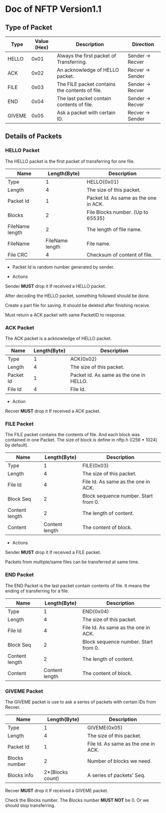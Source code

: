 # Doc of NFTP Version1.1


## Type of Packet

| Type   | Value (Hex) | Description                                    | Direction        |
| ------ | ----------- | ---------------------------------------------- | ---------------- |
| HELLO  | 0x01        | Always the first packet of Transferring.       | Sender -> Recver |
| ACK    | 0x02        | An acknowledge of HELLO packet.                | Recver -> Sender |
| FILE   | 0x03        | The FILE packet contains the contents of file. | Sender -> Recver |
| END    | 0x04        | The last packet contain contents of file.      | Sender -> Recver |
| GIVEME | 0x05        | Ask a packet with certain ID.                  | Recver -> Sender |

## Details of Packets

### HELLO Packet

The HELLO packet is the first packet of transferring for one file.

| Name            | Length(Byte)    | Description                           |
| --------------- | --------------- | ------------------------------------- |
| Type            | 1               | HELLO(0x01)                           |
| Length          | 4               | The size of this packet.              |
| Packet Id       | 1               | Packet Id. As same as the one in ACK. |
| Blocks          | 2               | File Blocks number. (Up to 65535)     |
| FileName length | 2               | The length of file name.              |
| FileName        | FileName length | File name.                            |
| File CRC        | 4               | Checksum of content of file.          |

+ Packet Id is random number generated by sender.

+ Actions

Sender **MUST** drop it If received a HELLO packet.

After decoding the HELLO packet, something followed should be done.

Create a part file for saving. It should be deleted after finishing receive.

Must return a ACK packet with same PacketID to response.

### ACK Packet

The ACK packet is a acknowledge of HELLO packet.

| Name      | Length(Byte) | Description                             |
| --------- | ------------ | --------------------------------------- |
| Type      | 1            | ACK(0x02)                               |
| Length    | 4            | The size of this packet.                |
| Packet Id | 1            | Packet id. As same as the one in HELLO. |
| File Id   | 4            | File Id.                                |

+ Action

Recver **MUST** drop it If received a ACK packet.

### FILE Packet

The FILE packet contains the contents of file. And each block was contained in one Packet. The size of block is define in nftp.h ((256 * 1024) by default).

| Name           | Length(Byte)   | Description                          |
| -------------- | -------------- | ------------------------------------ |
| Type           | 1              | FILE(0x03)                           |
| Length         | 4              | The size of this packet.             |
| File Id        | 4              | File Id. As same as the one in ACK.  |
| Block Seq      | 2              | Block sequence number. Start from 0. |
| Content length | 2              | The length of content.               |
| Content        | Content length | The content of block.                |

+ Actions

Sender **MUST** drop it If received a FILE packet.

Packets from multiple/same files can be transferred at same time.

### END Packet

The END Packet is the last packet contain contents of file. It means the ending of transferring for a file.

| Name           | Length(Byte)   | Description                          |
| -------------- | -------------- | ------------------------------------ |
| Type           | 1              | END(0x04)                            |
| Length         | 4              | The size of this packet.             |
| File Id        | 4              | File Id. As same as the one in ACK.  |
| Block Seq      | 2              | Block sequence number. Start from 0. |
| Content length | 2              | The length of content.               |
| Content        | Content length | The content of block.                |

### GIVEME Packet

The GIVEME packet is use to ask a series of packets with certain IDs from Recver. 

| Name          | Length(Byte)     | Description                         |
| ------------- | ---------------- | ----------------------------------- |
| Type          | 1                | GIVEME(0x05)                        |
| Length        | 4                | The size of this packet.            |
| Packet Id     | 1                | File Id. As same as the one in ACK. |
| Blocks number | 2                | Number of blocks we need.           |
| Blocks info   | 2*(Blocks count) | A series of packets' Seq.           |

Recver **MUST** drop it If received a GIVEME packet.

Check the Blocks number. The Blocks number **MUST NOT** be 0. Or we should stop transferring.


